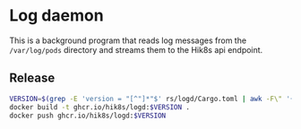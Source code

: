 # Log daemon

This is a background program that reads log messages from the `/var/log/pods` directory and streams them to the Hik8s api endpoint.

## Release

```bash
VERSION=$(grep -E 'version = "[^"]*"$' rs/logd/Cargo.toml | awk -F\" '{print $2}') && echo $VERSION
docker build -t ghcr.io/hik8s/logd:$VERSION .
docker push ghcr.io/hik8s/logd:$VERSION
```
